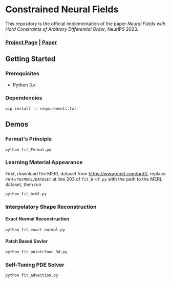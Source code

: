 # Constrained Neural Fields

This repository is the official implementation of the paper *Neural Fields with Hard Constraints of Arbitrary Differential Order*, NeurIPS 2023.

### [Project Page](https://zfc946.github.io/CNF.github.io/) | [Paper](https://arxiv.org/abs/2306.08943)

## Getting Started

### Prerequisites

* Python 3.x

### Dependencies
```
pip install -r requirements.txt
```

## Demos

### Fermat's Principle

```
python fit_Fermat.py
```

### Learning Material Appearance
First, download the MERL dataset from https://www.merl.com/brdf/, replace `PATH/TO/MERL/DATASET` at line 203 of `fit_brdf.py` with the path to the MERL dataset, then run
```
python fit_brdf.py
```

### Interpolatory Shape Reconstruction

#### Exact Normal Reconstruction 
```
python fit_exact_normal.py
```
#### Patch Based Sovler
```
python fit_pointcloud_3d.py
```

### Self-Tuning PDE Solver
```
python fit_advection.py
```
